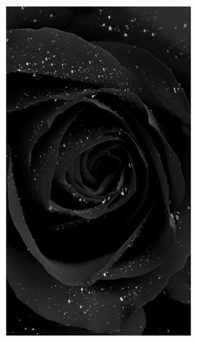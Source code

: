 ![screenshot](https://github.com/shweta2330/Test/blob/develop/resources/images/6ac0199a610c7fb6e916b8128de5a84a.jpg)

